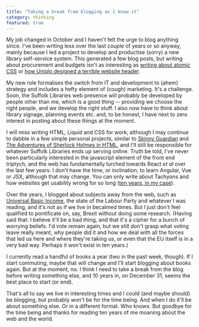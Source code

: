 ```yaml
---
title: "Taking a break from blogging as I know it"
category: thinking
featured: true
---
```


My job changed in October and I haven't felt the urge to blog anything since. I've been writing less over the last couple of years or so anyway, mainly because I led a project to develop and productise (sorry) a new library self-service system. This generated a few blog posts, but writing about procurement and budgets isn't as interesting as [writing about atomic CSS](/posts/modular-css-vs-semantic-class-names-an-example/) or [how Uniqlo designed a terrible website header](/posts/uniqlo-fixed-header/).

My new role formalises the switch from IT and development to (ahem) strategy and includes a hefty element of (cough) marketing. It's a challenge. Soon, the Suffolk Libraries web presence will probably be developed by people other than me, which is a good thing -- providing we choose the right people, and we develop the right stuff. I also now have to think about library signage, planning events etc. and, to be honest, I have next to zero interest in posting about these things at the moment.

I will miss writing HTML, Liquid and CSS for work, although I may continue to dabble in a few simple personal projects, similar to [Skinny Guardian](https://www.skinnyguardian.xyz) and [The Adventures of Sherlock Holmes in HTML](https://adler.netlify.com), and I'll still be responsible for whatever Suffolk Libraries ends up serving online. Truth be told, I've never been particularly interested in the javascript element of the front end triptych, and the web has fundamentally lurched towards React <i>et al</i> over the last few years. I don't have the time, or inclination, to learn Angular, Vue or JSX, although that may change. You can only write about Tachyons and how websites get usability wrong for so long ([ten years, in my case](/posts/times-for-print-georgia-for-screen/)).

Over the years, I blogged about subjects away from the web, such as [Universal Basic Income](/posts/3-neoliberal-reasons-for-basic-income/), the state of the Labour Party and whatever I was reading, and it's not as if we live in becalmed times. But I just don't feel qualified to pontificate on, say, Brexit without doing some research. (Having said that: I believe it'll be a bad thing, and that it's a cipher for a bunch of worrying beliefs. I'd vote remain again, but we still don't grasp what voting leave really meant, why people did it and how we deal with all the forces that led us here and where they're taking us, or even that the EU itself is in a very bad way. Perhaps it won't exist in ten years.)

I currently read a handful of books a year (two in the past week, though). If I start commuting, maybe that will change and I'll start blogging about books again. But at the moment, no. I think I need to take a break from the blog before writing something else, and 10 years in, on December 31, seems the best place to start (or end).

That's all to say we live in interesting times and I could (and maybe should) be blogging, but probably won't be for the time being. And when I do it'll be about something else. Or in a different format. Who knows. But goodbye for the time being and thanks for reading ten years of me moaning about the web and the world.
